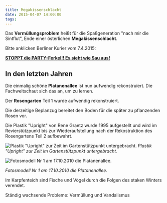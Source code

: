 ```yaml
---
title: Megakissenschlacht
date: 2015-04-07 14:00:00
tags:
---
```


Das __Vermüllungsproblem__ heißt für die Spaßgeneration "nach mir die Sintflut", Ende einer österlichen **Megakissenschlacht**.

Bitte anklicken Berliner Kurier vom 7.4.2015:

**[STOPPT die PARTY-Ferkel!! Es sieht wie Sau aus!](http://www.berliner-kurier.de/kiez-stadt/berlin-versinkt-im-muell-stoppt-die-party-ferkel,7169128,30362826.html#)**

## In den letzten Jahren

Die einmalig schöne __Platanenallee__ ist nun aufwendig rekonstruiert. Die Fachweltschaut sich das an, um zu lernen.

Der __Rosengarten__ Teil 1 wurde aufwendig rekonstruiert.

Die derzeitige Beplanzug bereitet den Boden für die später zu pflanzenden Rosen vor.

Die Plastik "Upright" von Rene Graetz wurde 1995 aufgestellt und wird im Revierstützpunkt bis zur Wiederaufstellung nach der Rekostruktion des Rosengartens Teil 2 aufbewahrt.

![Plastik "Upright" zur Zeit im Gartenstützpunkt untergebracht.](downloads/K-Plastik-Rosengarten-8.jpg)
_Plastik "Upright" zur Zeit im Gartenstützpunkt untergebracht._

![Fotosmodell Nr 1 am 17.10.2010 die Platanenallee.](downloads/2010-10-Allee-Fotomodell-b.jpg)

_Fotosmodell Nr 1 am 17.10.2010 die Platanenallee._

Im <red>Karpfenteich</red> sind Fische und Vögel durch die Folgen des staken Winters verendet.

Ständig wachsende Probleme: <red>Vermüllung und Vandalismus</red>

